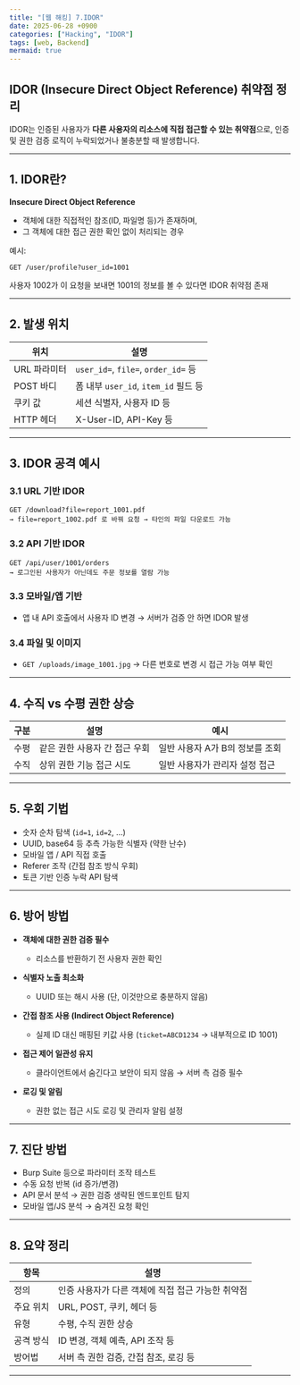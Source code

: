 ```yaml
---
title: "[웹 해킹] 7.IDOR"
date: 2025-06-28 +0900
categories: ["Hacking", "IDOR"]
tags: [web, Backend]
mermaid: true
---
```


## IDOR (Insecure Direct Object Reference) 취약점 정리

IDOR는 인증된 사용자가 **다른 사용자의 리소스에 직접 접근할 수 있는 취약점**으로, 인증 및 권한 검증 로직이 누락되었거나 불충분할 때 발생합니다.

---

## 1. IDOR란?

**Insecure Direct Object Reference**

* 객체에 대한 직접적인 참조(ID, 파일명 등)가 존재하며,
* 그 객체에 대한 접근 권한 확인 없이 처리되는 경우

예시:

```http
GET /user/profile?user_id=1001
```

사용자 1002가 이 요청을 보내면 1001의 정보를 볼 수 있다면 IDOR 취약점 존재

---

## 2. 발생 위치

| 위치       | 설명                                 |
| -------- | ---------------------------------- |
| URL 파라미터 | `user_id=`, `file=`, `order_id=` 등 |
| POST 바디  | 폼 내부 `user_id`, `item_id` 필드 등     |
| 쿠키 값     | 세션 식별자, 사용자 ID 등                   |
| HTTP 헤더  | X-User-ID, API-Key 등               |

---

## 3. IDOR 공격 예시

### 3.1 URL 기반 IDOR

```http
GET /download?file=report_1001.pdf
→ file=report_1002.pdf 로 바꿔 요청 → 타인의 파일 다운로드 가능
```

### 3.2 API 기반 IDOR

```http
GET /api/user/1001/orders
→ 로그인된 사용자가 아닌데도 주문 정보를 열람 가능
```

### 3.3 모바일/앱 기반

* 앱 내 API 호출에서 사용자 ID 변경 → 서버가 검증 안 하면 IDOR 발생

### 3.4 파일 및 이미지

* `GET /uploads/image_1001.jpg` → 다른 번호로 변경 시 접근 가능 여부 확인

---

## 4. 수직 vs 수평 권한 상승

| 구분 | 설명                | 예시                  |
| -- | ----------------- | ------------------- |
| 수평 | 같은 권한 사용자 간 접근 우회 | 일반 사용자 A가 B의 정보를 조회 |
| 수직 | 상위 권한 기능 접근 시도    | 일반 사용자가 관리자 설정 접근   |

---

## 5. 우회 기법

* 숫자 순차 탐색 (`id=1`, `id=2`, ...)
* UUID, base64 등 추측 가능한 식별자 (약한 난수)
* 모바일 앱 / API 직접 호출
* Referer 조작 (간접 참조 방식 우회)
* 토큰 기반 인증 누락 API 탐색

---

## 6. 방어 방법

* **객체에 대한 권한 검증 필수**

  * 리소스를 반환하기 전 사용자 권한 확인

* **식별자 노출 최소화**

  * UUID 또는 해시 사용 (단, 이것만으로 충분하지 않음)

* **간접 참조 사용 (Indirect Object Reference)**

  * 실제 ID 대신 매핑된 키값 사용 (`ticket=ABCD1234` → 내부적으로 ID 1001)

* **접근 제어 일관성 유지**

  * 클라이언트에서 숨긴다고 보안이 되지 않음 → 서버 측 검증 필수

* **로깅 및 알림**

  * 권한 없는 접근 시도 로깅 및 관리자 알림 설정

---

## 7. 진단 방법

* Burp Suite 등으로 파라미터 조작 테스트
* 수동 요청 반복 (id 증가/변경)
* API 문서 분석 → 권한 검증 생략된 엔드포인트 탐지
* 모바일 앱/JS 분석 → 숨겨진 요청 확인

---

## 8. 요약 정리

| 항목    | 설명                           |
| ----- | ---------------------------- |
| 정의    | 인증 사용자가 다른 객체에 직접 접근 가능한 취약점 |
| 주요 위치 | URL, POST, 쿠키, 헤더 등          |
| 유형    | 수평, 수직 권한 상승                 |
| 공격 방식 | ID 변경, 객체 예측, API 조작 등       |
| 방어법   | 서버 측 권한 검증, 간접 참조, 로깅 등      |

---
